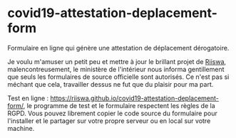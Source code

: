 # covid19-attestation-deplacement-form
Formulaire en ligne qui génère une attestation de déplacement dérogatoire.

Je voulu m'amuser un petit peu et mettre à jour le brillant projet de [Riiswa](https://github.com/riiswa), malencontreusement, le ministère de l'intérieur nous informa gentillement que seuls les formulaires de source officielle sont autorisés. Ce n'est pas si méchant que cela, travailler dessus ne fut que du plaisir pour ma part.

Test en ligne : https://riiswa.github.io/covid19-attestation-deplacement-form/, le programme de test et le formulaire respectent les règles de la RGPD. Vous pouvez librement copier le code source du formulaire pour l'installer et le partager sur votre propre serveur ou en local sur votre  machine.
